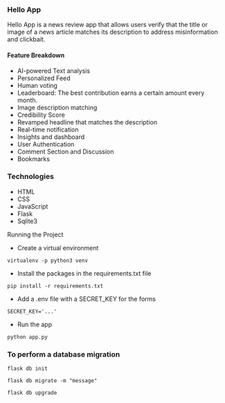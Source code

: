 ### Hello App

Hello App is a news review app that allows users verify that the title or image of a news article matches its description to address misinformation and clickbait.

#### Feature Breakdown

- AI-powered Text analysis
- Personalized Feed
- Human voting
- Leaderboard: The best contribution earns a certain amount every month.
- Image description matching
- Credibility Score
- Revamped headline that matches the description
- Real-time notification
- Insights and dashboard
- User Authentication
- Comment Section and Discussion
- Bookmarks


### Technologies

- HTML
- CSS
- JavaScript
- Flask
- Sqlite3

Running the Project

- Create a virtual environment

```
virtualenv -p python3 venv
```

- Install the packages in the requirements.txt file

```
pip install -r requirements.txt
```

- Add a .env file with a SECRET_KEY for the forms

```
SECRET_KEY='...'
```

- Run the app
```
python app.py
```

### To perform a database migration

```
flask db init
```

```
flask db migrate -m "message"
```

```
flask db upgrade
```